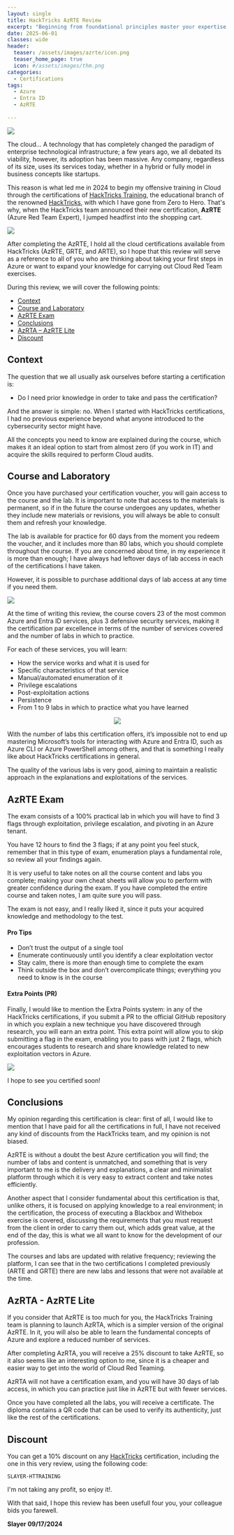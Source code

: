 ```yaml
---
layout: single
title: HackTricks AzRTE Review
excerpt: "Beginning from foundational principles master your expertise in Azure and EntraID security. Learn to spot and exploit misconfigurations in Azure and EntraID services. Master red teaming and whitebox tactics tailored for these platforms, enabling you to tackle complex security vulnerabilities. This certification course aims to elevate security professionals into specialists in Azure and EntraID security."
date: 2025-06-01
classes: wide
header:
  teaser: /assets/images/azrte/icon.png
  teaser_home_page: true
  icon: #/assets/images/thm.png
categories:
  - Certifications
tags:
  - Azure
  - Entra ID
  - AzRTE
  
---
```


  ![](/assets/images/azrte/Banner.png)


The cloud… A technology that has completely changed the paradigm of enterprise technological infrastructure; a few years ago, we all debated its viability, however, its adoption has been massive. Any company, regardless of its size, uses its services today, whether in a hybrid or fully model in business concepts like startups.

This reason is what led me in 2024 to begin my offensive training in Cloud through the certifications of [HackTricks Training](https://training.hacktricks.xyz/), the educational branch of the renowned [HackTricks](https://book.hacktricks.wiki/en/index.html), with which I have gone from Zero to Hero. That's why, when the HackTricks team announced their new certification, **AzRTE** (Azure Red Team Expert), I jumped headfirst into the shopping cart.

![](/assets/images/azrte/certificate.png)

After completing the AzRTE, I hold all the cloud certifications available from HackTricks (AzRTE, GRTE, and ARTE), so I hope that this review will serve as a reference to all of you who are thinking about taking your first steps in Azure or want to expand your knowledge for carrying out Cloud Red Team exercises.

During this review, we will cover the following points:

* [Context](#context)
* [Course and Laboratory](#course-and-laboratory)
* [AzRTE Exam](#azrte-exam)
* [Conclusions](#conclusions)
* [AzRTA – AzRTE Lite](#azrta---azrte-lite)
* [Discount](#discount)


## Context

The question that we all usually ask ourselves before starting a certification is:

* Do I need prior knowledge in order to take and pass the certification?

And the answer is simple: no. When I started with HackTricks certifications, I had no previous experience beyond what anyone introduced to the cybersecurity sector might have.

All the concepts you need to know are explained during the course, which makes it an ideal option to start from almost zero (if you work in IT) and acquire the skills required to perform Cloud audits.

## Course and Laboratory 

Once you have purchased your certification voucher, you will gain access to the course and the lab. It is important to note that access to the materials is permanent, so if in the future the course undergoes any updates, whether they include new materials or revisions, you will always be able to consult them and refresh your knowledge.

The lab is available for practice for 60 days from the moment you redeem the voucher, and it includes more than 80 labs, which you should complete throughout the course. If you are concerned about time, in my experience it is more than enough; I have always had leftover days of lab access in each of the certifications I have taken.

However, it is possible to purchase additional days of lab access at any time if you need them.

![](/assets/images/azrte/lab-progress.png)

At the time of writing this review, the course covers 23 of the most common Azure and Entra ID services, plus 3 defensive security services, making it the certification par excellence in terms of the number of services covered and the number of labs in which to practice.

For each of these services, you will learn:

* How the service works and what it is used for
* Specific characteristics of that service
* Manual/automated enumeration of it
* Privilege escalations
* Post-exploitation actions
* Persistence
* From 1 to 9 labs in which to practice what you have learned

<p align="center">
  <img src="/assets/images/azrte/course-material.png">
</p>

With the number of labs this certification offers, it’s impossible not to end up mastering Microsoft’s tools for interacting with Azure and Entra ID, such as Azure CLI or Azure PowerShell among others, and that is something I really like about HackTricks certifications in general.

The quality of the various labs is very good, aiming to maintain a realistic approach in the explanations and exploitations of the services.


## AzRTE Exam

The exam consists of a 100% practical lab in which you will have to find 3 flags through exploitation, privilege escalation, and pivoting in an Azure tenant.

You have 12 hours to find the 3 flags; if at any point you feel stuck, remember that in this type of exam, enumeration plays a fundamental role, so review all your findings again.

It is very useful to take notes on all the course content and labs you complete; making your own cheat sheets will allow you to perform with greater confidence during the exam. If you have completed the entire course and taken notes, I am quite sure you will pass.

The exam is not easy, and I really liked it, since it puts your acquired knowledge and methodology to the test.

#### Pro Tips

* Don’t trust the output of a single tool
* Enumerate continuously until you identify a clear exploitation vector
* Stay calm, there is more than enough time to complete the exam
* Think outside the box and don’t overcomplicate things; everything you need to know is in the course

#### Extra Points (PR)

Finally, I would like to mention the Extra Points system: in any of the HackTricks certifications, if you submit a PR to the official GitHub repository in which you explain a new technique you have discovered through research, you will earn an extra point. This extra point will allow you to skip submitting a flag in the exam, enabling you to pass with just 2 flags, which encourages students to research and share knowledge related to new exploitation vectors in Azure.

![](/assets/images/azrte/exam.png)

I hope to see you certified soon!

## Conclusions

My opinion regarding this certification is clear: first of all, I would like to mention that I have paid for all the certifications in full, I have not received any kind of discounts from the HackTricks team, and my opinion is not biased.

AzRTE is without a doubt the best Azure certification you will find; the number of labs and content is unmatched, and something that is very important to me is the delivery and explanations, a clear and minimalist platform through which it is very easy to extract content and take notes efficiently.

Another aspect that I consider fundamental about this certification is that, unlike others, it is focused on applying knowledge to a real environment; in the certification, the process of executing a Blackbox and Withebox exercise is covered, discussing the requirements that you must request from the client in order to carry them out, which adds great value, at the end of the day, this is what we all want to know for the development of our profession.

The courses and labs are updated with relative frequency; reviewing the platform, I can see that in the two certifications I completed previously (ARTE and GRTE) there are new labs and lessons that were not available at the time.

## AzRTA - AzRTE Lite

If you consider that AzRTE is too much for you, the HackTricks Training team is planning to launch AzRTA, which is a simpler version of the original AzRTE. In it, you will also be able to learn the fundamental concepts of Azure and explore a reduced number of services.

After completing AzRTA, you will receive a 25% discount to take AzRTE, so it also seems like an interesting option to me, since it is a cheaper and easier way to get into the world of Cloud Red Teaming.

AzRTA will not have a certification exam, and you will have 30 days of lab access, in which you can practice just like in AzRTE but with fewer services.

Once you have completed all the labs, you will receive a certificate. The diploma contains a QR code that can be used to verify its authenticity, just like the rest of the certifications.

## Discount 

You can get a 10% discount on any [HackTricks](https://training.hacktricks.xyz/) certification, including the one in this very review, using the following code:

```SLAYER-HTTRAINING```

I'm not taking any profit, so enjoy it!.

With that said, I hope this review has been usefull four you, your colleague bids you farewell.

 **Slayer 09/17/2024**